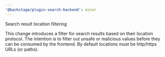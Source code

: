 ```yaml
---
'@backstage/plugin-search-backend': minor
---
```


Search result location filtering

This change introduces a filter for search results based on their location protocol. The intention is to filter out unsafe or
malicious values before they can be consumed by the frontend. By default locations must be http/https URLs (or paths).
